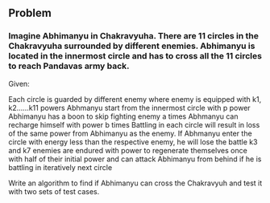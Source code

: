 ## Problem

### Imagine Abhimanyu in Chakravyuha. There are 11 circles in the Chakravyuha surrounded by different enemies. Abhimanyu is located in the innermost circle and has to cross all the 11 circles to reach Pandavas army back.

Given:

Each circle is guarded by different enemy where enemy is equipped with k1, k2……k11 powers
Abhmanyu start from the innermost circle with p power
Abhimanyu has a boon to skip fighting enemy a times
Abhmanyu can recharge himself with power b times
Battling in each circle will result in loss of the same power from Abhimanyu as the enemy. If Abhmanyu enter the circle with energy less than the respective enemy, he will lose the battle
k3 and k7 enemies are endured with power to regenerate themselves once with half of their initial power and can attack Abhimanyu from behind if he is battling in iteratively next circle

Write an algorithm to find if Abhimanyu can cross the Chakravyuh and test it with two sets of test cases.

